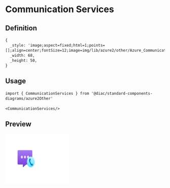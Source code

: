 # Communication Services

## Definition

```
{
  _style: 'image;aspect=fixed;html=1;points=[];align=center;fontSize=12;image=img/lib/azure2/other/Azure_Communication_Services.svg;strokeColor=none;',
  _width: 68,
  _height: 50,
}
```

## Usage

```
import { CommunicationServices } from '@diac/standard-components-diagrams/azure2Other'

<CommunicationServices/>
```

## Preview

<img src="./communication-services.png" width="200"/>
